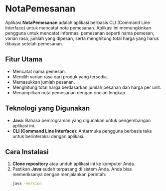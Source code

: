 # NotaPemesanan

Aplikasi **NotaPemesanan** adalah aplikasi berbasis CLI (Command Line Interface) untuk mencatat nota pemesanan. Aplikasi ini memungkinkan pengguna untuk mencatat informasi pemesanan seperti nama pemesan, varian rasa, jumlah yang dipesan, serta menghitung total harga yang harus dibayar setelah pemesanan.

## Fitur Utama

- Mencatat nama pemesan.
- Memilih varian rasa dari produk yang tersedia.
- Memasukkan jumlah pesanan.
- Menghitung total harga berdasarkan jumlah pesanan dan harga per unit.
- Menampilkan nota pemesanan dengan rincian lengkap.

## Teknologi yang Digunakan

- **Java**: Bahasa pemrograman yang digunakan untuk pengembangan aplikasi ini.
- **CLI (Command Line Interface)**: Antarmuka pengguna berbasis teks untuk berinteraksi dengan aplikasi.

## Cara Instalasi

1. **Clone repository** atau unduh aplikasi ini ke komputer Anda.
2. Pastikan **Java** sudah terpasang di sistem Anda. Anda bisa memeriksanya dengan menjalankan perintah:
   ```bash
   java -version
